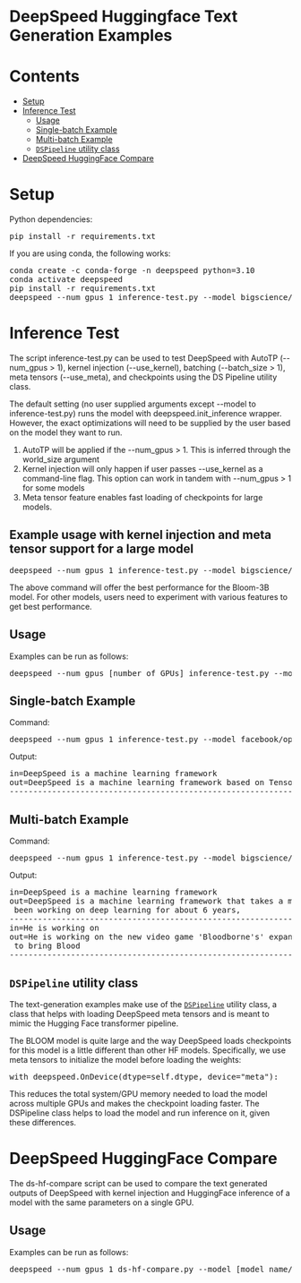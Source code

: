 
# DeepSpeed Huggingface Text Generation Examples

# Contents
   * [Setup](#setup)
   * [Inference Test](#inference-test)
        * [Usage](#usage)
        * [Single-batch Example](#single-batch-example)
        * [Multi-batch Example](#multi-batch-example)
        * [`DSPipeline` utility class](#dspipeline-utility-class)
   * [DeepSpeed HuggingFace Compare](#deepspeed-huggingface-compare)

# Setup
Python dependencies:
<pre>
pip install -r requirements.txt
</pre>
If you are using conda, the following works:
<pre>
conda create -c conda-forge -n deepspeed python=3.10
conda activate deepspeed
pip install -r requirements.txt
deepspeed --num_gpus 1 inference-test.py --model bigscience/bloom-3b --batch_size 2
</pre>

# Inference Test

The script inference-test.py can be used to test DeepSpeed with AutoTP (--num_gpus > 1), kernel injection (--use_kernel), batching (--batch_size > 1), meta tensors (--use_meta), and checkpoints using the DS Pipeline utility class. 

The default setting (no user supplied arguments except --model to inference-test.py) runs the model with deepspeed.init_inference wrapper. However, the exact optimizations will need to be supplied by the user based on the model they want to run.

1. AutoTP will be applied if the --num_gpus > 1. This is inferred through the world_size argument
2. Kernel injection will only happen if user passes --use_kernel as a command-line flag. This option can work in tandem with --num_gpus > 1 for some models
3. Meta tensor feature enables fast loading of checkpoints for large models. 

## Example usage with kernel injection and meta tensor support for a large model
<pre>
deepspeed --num_gpus 1 inference-test.py --model bigscience/bloom-3b --use_meta --use_kernel
</pre>

The above command will offer the best performance for the Bloom-3B model. For other models, users need to experiment with various features to get best performance. 

## Usage
Examples can be run as follows:
<pre>deepspeed --num_gpus [number of GPUs] inference-test.py --model [model name/path] --batch_size [batch] --dtype [data type]
</pre>

## Single-batch Example
Command:
<pre>
deepspeed --num_gpus 1 inference-test.py --model facebook/opt-125m
</pre>

Output:
<pre>
in=DeepSpeed is a machine learning framework                   
out=DeepSpeed is a machine learning framework based on TensorFlow. It was first released in 2015, then improved on 2016, and is now a major addition to the deep learning tools on GitHub.                                                                     
------------------------------------------------------------    
</pre>

## Multi-batch Example
Command:
<pre>
deepspeed --num_gpus 1 inference-test.py --model bigscience/bloom-3b --batch_size 2
</pre>

Output:
<pre>
in=DeepSpeed is a machine learning framework                                 
out=DeepSpeed is a machine learning framework that takes a machine learning algorithm and then uses those algorithms to find out how the user interacts with the environment. The company announced in July 2017 that it is ready for release - in 2018. It has
 been working on deep learning for about 6 years,                                                                                                                         
------------------------------------------------------------                                                                                                                                        
in=He is working on                                                      
out=He is working on the new video game 'Bloodborne's' expansion pack. Check out the trailer here: Bloodborne's expansion pack includes a complete remaster of the original game, including over 120 maps, playable characters, new quests, and the possibility
 to bring Blood
------------------------------------------------------------     
</pre>

## `DSPipeline` utility class
The text-generation examples make use of the [`DSPipeline`](utils.py) utility class, a class that helps with loading DeepSpeed meta tensors and is meant to mimic the Hugging Face transformer pipeline.

The BLOOM model is quite large and the way DeepSpeed loads checkpoints for this model is a little different than other HF models. Specifically, we use meta tensors to initialize the model before loading the weights:

<pre>
with deepspeed.OnDevice(dtype=self.dtype, device="meta"):
</pre>

This reduces the total system/GPU memory needed to load the model across multiple GPUs and makes the checkpoint loading faster.
The DSPipeline class helps to load the model and run inference on it, given these differences.

# DeepSpeed HuggingFace Compare

The ds-hf-compare script can be used to compare the text generated outputs of DeepSpeed with kernel injection and HuggingFace inference of a model with the same parameters on a single GPU.

## Usage
Examples can be run as follows:
<pre>deepspeed --num_gpus 1 ds-hf-compare.py --model [model name/path] --dtype [data type] --num_inputs [number of test inputs] --print_outputs
</pre>